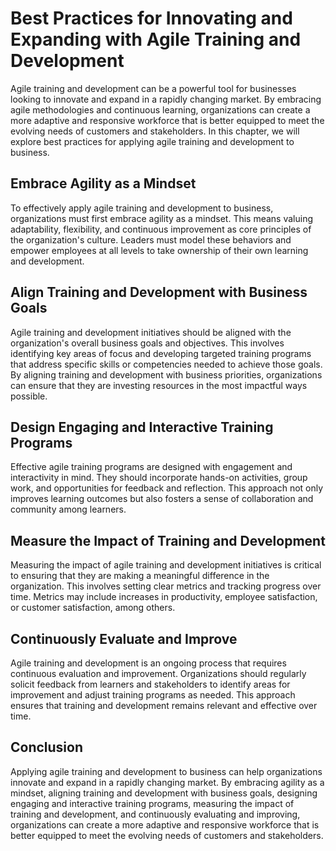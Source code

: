 Best Practices for Innovating and Expanding with Agile Training and Development
====================================================================================================================================

Agile training and development can be a powerful tool for businesses looking to innovate and expand in a rapidly changing market. By embracing agile methodologies and continuous learning, organizations can create a more adaptive and responsive workforce that is better equipped to meet the evolving needs of customers and stakeholders. In this chapter, we will explore best practices for applying agile training and development to business.

Embrace Agility as a Mindset
----------------------------

To effectively apply agile training and development to business, organizations must first embrace agility as a mindset. This means valuing adaptability, flexibility, and continuous improvement as core principles of the organization's culture. Leaders must model these behaviors and empower employees at all levels to take ownership of their own learning and development.

Align Training and Development with Business Goals
--------------------------------------------------

Agile training and development initiatives should be aligned with the organization's overall business goals and objectives. This involves identifying key areas of focus and developing targeted training programs that address specific skills or competencies needed to achieve those goals. By aligning training and development with business priorities, organizations can ensure that they are investing resources in the most impactful ways possible.

Design Engaging and Interactive Training Programs
-------------------------------------------------

Effective agile training programs are designed with engagement and interactivity in mind. They should incorporate hands-on activities, group work, and opportunities for feedback and reflection. This approach not only improves learning outcomes but also fosters a sense of collaboration and community among learners.

Measure the Impact of Training and Development
----------------------------------------------

Measuring the impact of agile training and development initiatives is critical to ensuring that they are making a meaningful difference in the organization. This involves setting clear metrics and tracking progress over time. Metrics may include increases in productivity, employee satisfaction, or customer satisfaction, among others.

Continuously Evaluate and Improve
---------------------------------

Agile training and development is an ongoing process that requires continuous evaluation and improvement. Organizations should regularly solicit feedback from learners and stakeholders to identify areas for improvement and adjust training programs as needed. This approach ensures that training and development remains relevant and effective over time.

Conclusion
----------

Applying agile training and development to business can help organizations innovate and expand in a rapidly changing market. By embracing agility as a mindset, aligning training and development with business goals, designing engaging and interactive training programs, measuring the impact of training and development, and continuously evaluating and improving, organizations can create a more adaptive and responsive workforce that is better equipped to meet the evolving needs of customers and stakeholders.
